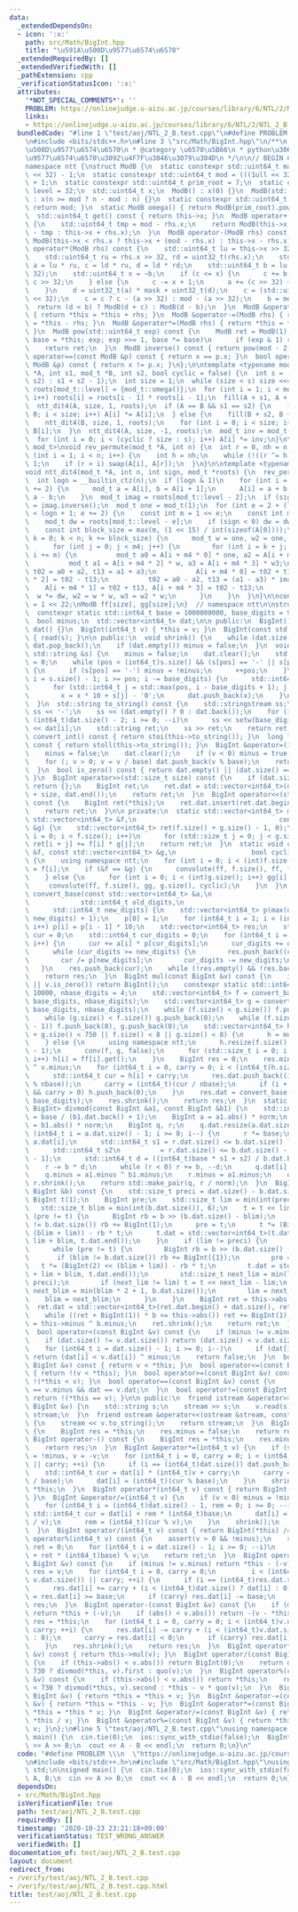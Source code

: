 ```yaml
---
data:
  _extendedDependsOn:
  - icon: ':x:'
    path: src/Math/BigInt.hpp
    title: "\u591A\u500D\u9577\u6574\u6570"
  _extendedRequiredBy: []
  _extendedVerifiedWith: []
  _pathExtension: cpp
  _verificationStatusIcon: ':x:'
  attributes:
    '*NOT_SPECIAL_COMMENTS*': ''
    PROBLEM: https://onlinejudge.u-aizu.ac.jp/courses/library/6/NTL/2/NTL_2_B
    links:
    - https://onlinejudge.u-aizu.ac.jp/courses/library/6/NTL/2/NTL_2_B
  bundledCode: "#line 1 \"test/aoj/NTL_2_B.test.cpp\"\n#define PROBLEM \\\n  \"https://onlinejudge.u-aizu.ac.jp/courses/library/6/NTL/2/NTL_2_B\"\
    \n#include <bits/stdc++.h>\n#line 3 \"src/Math/BigInt.hpp\"\n/**\n * @title \u591A\
    \u500D\u9577\u6574\u6570\n * @category \u6570\u5B66\n * python\u306E\u591A\u500D\
    \u9577\u6574\u6570\u3092\u4F7F\u3046\u3079\u304D\n */\n\n// BEGIN CUT HERE\n\n\
    namespace ntt {\nstruct ModB {\n  static constexpr std::uint64_t mask = (1ull\
    \ << 32) - 1;\n  static constexpr std::uint64_t mod = (((1ull << 32) - 1) << 32)\
    \ + 1;\n  static constexpr std::uint64_t prim_root = 7;\n  static constexpr int\
    \ level = 32;\n  std::uint64_t x;\n  ModB() : x(0) {}\n  ModB(std::uint64_t n)\
    \ : x(n >= mod ? n - mod : n) {}\n  static constexpr std::uint64_t modulo() {\
    \ return mod; }\n  static ModB omega() { return ModB(prim_root).pow(mask); }\n\
    \  std::uint64_t get() const { return this->x; }\n  ModB operator+(ModB rhs) const\
    \ {\n    std::uint64_t tmp = mod - rhs.x;\n    return ModB(this->x >= tmp ? this->x\
    \ - tmp : this->x + rhs.x);\n  }\n  ModB operator-(ModB rhs) const {\n    return\
    \ ModB(this->x < rhs.x ? this->x + (mod - rhs.x) : this->x - rhs.x);\n  }\n  ModB\
    \ operator*(ModB rhs) const {\n    std::uint64_t lu = this->x >> 32, ld = uint32_t(this->x);\n\
    \    std::uint64_t ru = rhs.x >> 32, rd = uint32_t(rhs.x);\n    std::uint64_t\
    \ a = lu * ru, c = ld * ru, d = ld * rd;\n    std::uint64_t b = lu * rd + (d >>\
    \ 32);\n    std::uint64_t x = ~b;\n    if (c <= x) {\n      c += b;\n      a +=\
    \ c >> 32;\n    } else {\n      c -= x + 1;\n      a += (c >> 32) + (1ull << 32);\n\
    \    }\n    d = uint32_t(a) * mask + uint32_t(d);\n    c = (std::uint64_t(uint32_t(c))\
    \ << 32);\n    c = c ? c - (a >> 32) : mod - (a >> 32);\n    b = mod - c;\n  \
    \  return (d < b) ? ModB(d + c) : ModB(d - b);\n  }\n  ModB &operator+=(ModB rhs)\
    \ { return *this = *this + rhs; }\n  ModB &operator-=(ModB rhs) { return *this\
    \ = *this - rhs; }\n  ModB &operator*=(ModB rhs) { return *this = *this * rhs;\
    \ }\n  ModB pow(std::uint64_t exp) const {\n    ModB ret = ModB(1);\n    for (ModB\
    \ base = *this; exp; exp >>= 1, base *= base)\n      if (exp & 1) ret *= base;\n\
    \    return ret;\n  }\n  ModB inverse() const { return pow(mod - 2); }\n  bool\
    \ operator==(const ModB &p) const { return x == p.x; }\n  bool operator!=(const\
    \ ModB &p) const { return x != p.x; }\n};\n\ntemplate <typename mod_t>\nvoid convolute(mod_t\
    \ *A, int s1, mod_t *B, int s2, bool cyclic = false) {\n  int s = (cyclic ? max(s1,\
    \ s2) : s1 + s2 - 1);\n  int size = 1;\n  while (size < s) size <<= 1;\n  mod_t\
    \ roots[mod_t::level] = {mod_t::omega()};\n  for (int i = 1; i < mod_t::level;\
    \ i++) roots[i] = roots[i - 1] * roots[i - 1];\n  fill(A + s1, A + size, 0);\n\
    \  ntt_dit4(A, size, 1, roots);\n  if (A == B && s1 == s2) {\n    for (int i =\
    \ 0; i < size; i++) A[i] *= A[i];\n  } else {\n    fill(B + s2, B + size, 0);\n\
    \    ntt_dit4(B, size, 1, roots);\n    for (int i = 0; i < size; i++) A[i] *=\
    \ B[i];\n  }\n  ntt_dit4(A, size, -1, roots);\n  mod_t inv = mod_t(size).inverse();\n\
    \  for (int i = 0; i < (cyclic ? size : s); i++) A[i] *= inv;\n}\n\ntemplate <typename\
    \ mod_t>\nvoid rev_permute(mod_t *A, int n) {\n  int r = 0, nh = n >> 1;\n  for\
    \ (int i = 1; i < n; i++) {\n    int h = nh;\n    while (!((r ^= h) & h)) h >>=\
    \ 1;\n    if (r > i) swap(A[i], A[r]);\n  }\n}\n\ntemplate <typename mod_t>\n\
    void ntt_dit4(mod_t *A, int n, int sign, mod_t *roots) {\n  rev_permute(A, n);\n\
    \  int logn = __builtin_ctz(n);\n  if (logn & 1)\n    for (int i = 0; i < n; i\
    \ += 2) {\n      mod_t a = A[i], b = A[i + 1];\n      A[i] = a + b, A[i + 1] =\
    \ a - b;\n    }\n  mod_t imag = roots[mod_t::level - 2];\n  if (sign < 0) imag\
    \ = imag.inverse();\n  mod_t one = mod_t(1);\n  for (int e = 2 + (logn & 1); e\
    \ < logn + 1; e += 2) {\n    const int m = 1 << e;\n    const int m4 = m >> 2;\n\
    \    mod_t dw = roots[mod_t::level - e];\n    if (sign < 0) dw = dw.inverse();\n\
    \    const int block_size = max(m, (1 << 15) / int(sizeof(A[0])));\n    for (int\
    \ k = 0; k < n; k += block_size) {\n      mod_t w = one, w2 = one, w3 = one;\n\
    \      for (int j = 0; j < m4; j++) {\n        for (int i = k + j; i < k + block_size;\
    \ i += m) {\n          mod_t a0 = A[i + m4 * 0] * one, a2 = A[i + m4 * 1] * w2;\n\
    \          mod_t a1 = A[i + m4 * 2] * w, a3 = A[i + m4 * 3] * w3;\n          mod_t\
    \ t02 = a0 + a2, t13 = a1 + a3;\n          A[i + m4 * 0] = t02 + t13, A[i + m4\
    \ * 2] = t02 - t13;\n          t02 = a0 - a2, t13 = (a1 - a3) * imag;\n      \
    \    A[i + m4 * 1] = t02 + t13, A[i + m4 * 3] = t02 - t13;\n        }\n      \
    \  w *= dw, w2 = w * w, w3 = w2 * w;\n      }\n    }\n  }\n}\n\nconst int size\
    \ = 1 << 22;\nModB ff[size], gg[size];\n}  // namespace ntt\n\nstruct BigInt {\n\
    \  constexpr static std::int64_t base = 1000000000, base_digits = 9;\n\n private:\n\
    \  bool minus;\n  std::vector<int64_t> dat;\n\n public:\n  BigInt() : minus(false),\
    \ dat() {}\n  BigInt(int64_t v) { *this = v; }\n  BigInt(const std::string &s)\
    \ { read(s); }\n\n public:\n  void shrink() {\n    while (dat.size() && !dat.back())\
    \ dat.pop_back();\n    if (dat.empty()) minus = false;\n  }\n  void read(const\
    \ std::string &s) {\n    minus = false;\n    dat.clear();\n    std::int64_t pos\
    \ = 0;\n    while (pos < (int64_t)s.size() && (s[pos] == '-' || s[pos] == '+'))\
    \ {\n      if (s[pos] == '-') minus = !minus;\n      ++pos;\n    }\n    for (std::int64_t\
    \ i = s.size() - 1; i >= pos; i -= base_digits) {\n      std::int64_t x = 0;\n\
    \      for (std::int64_t j = std::max(pos, i - base_digits + 1); j <= i; j++)\n\
    \        x = x * 10 + s[j] - '0';\n      dat.push_back(x);\n    }\n    shrink();\n\
    \  }\n  std::string to_string() const {\n    std::stringstream ss;\n    if (minus)\
    \ ss << '-';\n    ss << (dat.empty() ? 0 : dat.back());\n    for (int64_t i =\
    \ (int64_t)dat.size() - 2; i >= 0; --i)\n      ss << setw(base_digits) << setfill('0')\
    \ << dat[i];\n    std::string ret;\n    ss >> ret;\n    return ret;\n  }\n  int\
    \ convert_int() const { return stoi(this->to_string()); }\n  long long convert_ll()\
    \ const { return stoll(this->to_string()); }\n  BigInt &operator=(int64_t v) {\n\
    \    minus = false;\n    dat.clear();\n    if (v < 0) minus = true, v = -v;\n\
    \    for (; v > 0; v = v / base) dat.push_back(v % base);\n    return *this;\n\
    \  }\n  bool is_zero() const { return dat.empty() || (dat.size() == 1 && !dat[0]);\
    \ }\n  BigInt operator>>(std::size_t size) const {\n    if (dat.size() <= size)\
    \ return {};\n    BigInt ret;\n    ret.dat = std::vector<int64_t>(dat.begin()\
    \ + size, dat.end());\n    return ret;\n  }\n  BigInt operator<<(std::size_t size)\
    \ const {\n    BigInt ret(*this);\n    ret.dat.insert(ret.dat.begin(), size, 0);\n\
    \    return ret;\n  }\n\n private:\n  static std::vector<int64_t> mul_n(const\
    \ std::vector<int64_t> &f,\n                                    const std::vector<int64_t>\
    \ &g) {\n    std::vector<int64_t> ret(f.size() + g.size() - 1, 0);\n    for (std::size_t\
    \ i = 0; i < f.size(); i++)\n      for (std::size_t j = 0; j < g.size(); j++)\
    \ ret[i + j] += f[i] * g[j];\n    return ret;\n  }\n  static void conv(const std::vector<int64_t>\
    \ &f, const std::vector<int64_t> &g,\n                   bool cyclic = false)\
    \ {\n    using namespace ntt;\n    for (int i = 0; i < (int)f.size(); i++) ff[i]\
    \ = f[i];\n    if (&f == &g) {\n      convolute(ff, f.size(), ff, f.size(), cyclic);\n\
    \    } else {\n      for (int i = 0; i < (int)g.size(); i++) gg[i] = g[i];\n \
    \     convolute(ff, f.size(), gg, g.size(), cyclic);\n    }\n  }\n  static std::vector<int64_t>\
    \ convert_base(const std::vector<int64_t> &a,\n                              \
    \             std::int64_t old_digits,\n                                     \
    \      std::int64_t new_digits) {\n    std::vector<int64_t> p(max(old_digits,\
    \ new_digits) + 1);\n    p[0] = 1;\n    for (int64_t i = 1; i < (int64_t)p.size();\
    \ i++) p[i] = p[i - 1] * 10;\n    std::vector<int64_t> res;\n    std::int64_t\
    \ cur = 0;\n    std::int64_t cur_digits = 0;\n    for (int64_t i = 0; i < (int64_t)a.size();\
    \ i++) {\n      cur += a[i] * p[cur_digits];\n      cur_digits += old_digits;\n\
    \      while (cur_digits >= new_digits) {\n        res.push_back((cur % p[new_digits]));\n\
    \        cur /= p[new_digits];\n        cur_digits -= new_digits;\n      }\n \
    \   }\n    res.push_back(cur);\n    while (!res.empty() && !res.back()) res.pop_back();\n\
    \    return res;\n  }\n  BigInt mul(const BigInt &v) const {\n    if (this->is_zero()\
    \ || v.is_zero()) return BigInt();\n    constexpr static std::int64_t nbase =\
    \ 10000, nbase_digits = 4;\n    std::vector<int64_t> f = convert_base(this->dat,\
    \ base_digits, nbase_digits);\n    std::vector<int64_t> g = convert_base(v.dat,\
    \ base_digits, nbase_digits);\n    while (f.size() < g.size()) f.push_back(0);\n\
    \    while (g.size() < f.size()) g.push_back(0);\n    while (f.size() & (f.size()\
    \ - 1)) f.push_back(0), g.push_back(0);\n    std::vector<int64_t> h;\n    if (f.size()\
    \ + g.size() < 750 || f.size() < 8 || g.size() < 8) {\n      h = mul_n(f, g);\n\
    \    } else {\n      using namespace ntt;\n      h.resize(f.size() + g.size()\
    \ - 1);\n      conv(f, g, false);\n      for (std::size_t i = 0; i < h.size();\
    \ i++) h[i] = ff[i].get();\n    }\n    BigInt res = 0;\n    res.minus = minus\
    \ ^ v.minus;\n    for (int64_t i = 0, carry = 0; i < (int64_t)h.size(); i++) {\n\
    \      std::int64_t cur = h[i] + carry;\n      res.dat.push_back((int64_t)(cur\
    \ % nbase));\n      carry = (int64_t)(cur / nbase);\n      if (i + 1 == (int)h.size()\
    \ && carry > 0) h.push_back(0);\n    }\n    res.dat = convert_base(res.dat, nbase_digits,\
    \ base_digits);\n    res.shrink();\n    return res;\n  }\n  static std::pair<BigInt,\
    \ BigInt> divmod(const BigInt &a1, const BigInt &b1) {\n    std::int64_t norm\
    \ = base / (b1.dat.back() + 1);\n    BigInt a = a1.abs() * norm;\n    BigInt b\
    \ = b1.abs() * norm;\n    BigInt q, r;\n    q.dat.resize(a.dat.size());\n    for\
    \ (int64_t i = a.dat.size() - 1; i >= 0; i--) {\n      r *= base;\n      r +=\
    \ a.dat[i];\n      std::int64_t s1 = r.dat.size() <= b.dat.size() ? 0 : r.dat[b.dat.size()];\n\
    \      std::int64_t s2\n          = r.dat.size() <= b.dat.size() - 1 ? 0 : r.dat[b.dat.size()\
    \ - 1];\n      std::int64_t d = ((int64_t)base * s1 + s2) / b.dat.back();\n  \
    \    r -= b * d;\n      while (r < 0) r += b, --d;\n      q.dat[i] = d;\n    }\n\
    \    q.minus = a1.minus ^ b1.minus;\n    r.minus = a1.minus;\n    q.shrink(),\
    \ r.shrink();\n    return std::make_pair(q, r / norm);\n  }\n  BigInt quo(const\
    \ BigInt &b) const {\n    std::size_t preci = dat.size() - b.dat.size();\n   \
    \ BigInt t(1);\n    BigInt pre;\n    std::size_t lim = min(int(preci), 3);\n \
    \   std::size_t blim = min(int(b.dat.size()), 6);\n    t = t << lim;\n    while\
    \ (pre != t) {\n      BigInt rb = b >> (b.dat.size() - blim);\n      if (blim\
    \ != b.dat.size()) rb += BigInt(1);\n      pre = t;\n      t *= (BigInt(2) <<\
    \ (blim + lim)) - rb * t;\n      t.dat = std::vector<int64_t>(t.dat.begin() +\
    \ lim + blim, t.dat.end());\n    }\n    if (lim != preci) {\n      pre = BigInt();\n\
    \      while (pre != t) {\n        BigInt rb = b >> (b.dat.size() - blim);\n \
    \       if (blim != b.dat.size()) rb += BigInt({1});\n        pre = t;\n     \
    \   t *= (BigInt(2) << (blim + lim)) - rb * t;\n        t.dat = std::vector<int64_t>(t.dat.begin()\
    \ + lim + blim, t.dat.end());\n        std::size_t next_lim = min(lim * 2 + 1,\
    \ preci);\n        if (next_lim != lim) t = t << next_lim - lim;\n        std::size_t\
    \ next_blim = min(blim * 2 + 1, b.dat.size());\n        lim = next_lim;\n    \
    \    blim = next_blim;\n      }\n    }\n    BigInt ret = this->abs() * t;\n  \
    \  ret.dat = std::vector<int64_t>(ret.dat.begin() + dat.size(), ret.dat.end());\n\
    \    while ((ret + BigInt(1)) * b <= this->abs()) ret += BigInt(1);\n    ret.minus\
    \ = this->minus ^ b.minus;\n    ret.shrink();\n    return ret;\n  }\n\n public:\n\
    \  bool operator<(const BigInt &v) const {\n    if (minus != v.minus) return minus;\n\
    \    if (dat.size() != v.dat.size()) return (dat.size() < v.dat.size()) ^ minus;\n\
    \    for (int64_t i = dat.size() - 1; i >= 0; i--)\n      if (dat[i] != v.dat[i])\
    \ return (dat[i] < v.dat[i]) ^ minus;\n    return false;\n  }\n  bool operator>(const\
    \ BigInt &v) const { return v < *this; }\n  bool operator<=(const BigInt &v) const\
    \ { return !(v < *this); }\n  bool operator>=(const BigInt &v) const { return\
    \ !(*this < v); }\n  bool operator==(const BigInt &v) const {\n    return minus\
    \ == v.minus && dat == v.dat;\n  }\n  bool operator!=(const BigInt &v) const {\
    \ return !(*this == v); }\n\n public:\n  friend istream &operator>>(istream &stream,\
    \ BigInt &v) {\n    std::string s;\n    stream >> s;\n    v.read(s);\n    return\
    \ stream;\n  }\n  friend ostream &operator<<(ostream &stream, const BigInt &v)\
    \ {\n    stream << v.to_string();\n    return stream;\n  }\n  BigInt abs() const\
    \ {\n    BigInt res = *this;\n    res.minus = false;\n    return res;\n  }\n \
    \ BigInt operator-() const {\n    BigInt res = *this;\n    res.minus = !res.minus;\n\
    \    return res;\n  }\n  BigInt &operator*=(int64_t v) {\n    if (v < 0) minus\
    \ = !minus, v = -v;\n    for (int64_t i = 0, carry = 0; i < (int64_t)dat.size()\
    \ || carry; ++i) {\n      if (i == (int64_t)dat.size()) dat.push_back(0);\n  \
    \    std::int64_t cur = dat[i] * (int64_t)v + carry;\n      carry = (int64_t)(cur\
    \ / base);\n      dat[i] = (int64_t)(cur % base);\n    }\n    shrink();\n    return\
    \ *this;\n  }\n  BigInt operator*(int64_t v) const { return BigInt(*this) *= v;\
    \ }\n  BigInt &operator/=(int64_t v) {\n    if (v < 0) minus = !minus, v = -v;\n\
    \    for (int64_t i = (int64_t)dat.size() - 1, rem = 0; i >= 0; --i) {\n     \
    \ std::int64_t cur = dat[i] + rem * (int64_t)base;\n      dat[i] = (int64_t)(cur\
    \ / v);\n      rem = (int64_t)(cur % v);\n    }\n    shrink();\n    return *this;\n\
    \  }\n  BigInt operator/(int64_t v) const { return BigInt(*this) /= v; }\n  std::int64_t\
    \ operator%(int64_t v) const {\n    assert(v > 0 && !minus);\n    std::int64_t\
    \ ret = 0;\n    for (int64_t i = dat.size() - 1; i >= 0; --i)\n      ret = (dat[i]\
    \ + ret * (int64_t)base) % v;\n    return ret;\n  }\n  BigInt operator+(const\
    \ BigInt &v) const {\n    if (minus != v.minus) return *this - (-v);\n    BigInt\
    \ res = v;\n    for (int64_t i = 0, carry = 0;\n         i < (int64_t)max(dat.size(),\
    \ v.dat.size()) || carry; ++i) {\n      if (i == (int64_t)res.dat.size()) res.dat.push_back(0);\n\
    \      res.dat[i] += carry + (i < (int64_t)dat.size() ? dat[i] : 0);\n      carry\
    \ = res.dat[i] >= base;\n      if (carry) res.dat[i] -= base;\n    }\n    return\
    \ res;\n  }\n  BigInt operator-(const BigInt &v) const {\n    if (minus != v.minus)\
    \ return *this + (-v);\n    if (abs() < v.abs()) return -(v - *this);\n    BigInt\
    \ res = *this;\n    for (int64_t i = 0, carry = 0; i < (int64_t)v.dat.size() ||\
    \ carry; ++i) {\n      res.dat[i] -= carry + (i < (int64_t)v.dat.size() ? v.dat[i]\
    \ : 0);\n      carry = res.dat[i] < 0;\n      if (carry) res.dat[i] += base;\n\
    \    }\n    res.shrink();\n    return res;\n  }\n  BigInt operator*(const BigInt\
    \ &v) const { return this->mul(v); }\n  BigInt operator/(const BigInt &v) const\
    \ {\n    if (this->abs() < v.abs()) return BigInt(0);\n    return dat.size() <\
    \ 730 ? divmod(*this, v).first : quo(v);\n  }\n  BigInt operator%(const BigInt\
    \ &v) const {\n    if (this->abs() < v.abs()) return *this;\n    return dat.size()\
    \ < 730 ? divmod(*this, v).second : *this - v * quo(v);\n  }\n  BigInt &operator+=(const\
    \ BigInt &v) { return *this = *this + v; }\n  BigInt &operator-=(const BigInt\
    \ &v) { return *this = *this - v; }\n  BigInt &operator*=(const BigInt &v) { return\
    \ *this = *this * v; }\n  BigInt &operator/=(const BigInt &v) { return *this =\
    \ *this / v; }\n  BigInt &operator%=(const BigInt &v) { return *this = *this %\
    \ v; }\n};\n#line 5 \"test/aoj/NTL_2_B.test.cpp\"\nusing namespace std;\n\nsigned\
    \ main() {\n  cin.tie(0);\n  ios::sync_with_stdio(false);\n  BigInt A, B;\n  cin\
    \ >> A >> B;\n  cout << A - B << endl;\n  return 0;\n}\n"
  code: "#define PROBLEM \\\n  \"https://onlinejudge.u-aizu.ac.jp/courses/library/6/NTL/2/NTL_2_B\"\
    \n#include <bits/stdc++.h>\n#include \"src/Math/BigInt.hpp\"\nusing namespace\
    \ std;\n\nsigned main() {\n  cin.tie(0);\n  ios::sync_with_stdio(false);\n  BigInt\
    \ A, B;\n  cin >> A >> B;\n  cout << A - B << endl;\n  return 0;\n}"
  dependsOn:
  - src/Math/BigInt.hpp
  isVerificationFile: true
  path: test/aoj/NTL_2_B.test.cpp
  requiredBy: []
  timestamp: '2020-10-23 23:21:18+09:00'
  verificationStatus: TEST_WRONG_ANSWER
  verifiedWith: []
documentation_of: test/aoj/NTL_2_B.test.cpp
layout: document
redirect_from:
- /verify/test/aoj/NTL_2_B.test.cpp
- /verify/test/aoj/NTL_2_B.test.cpp.html
title: test/aoj/NTL_2_B.test.cpp
---
```

